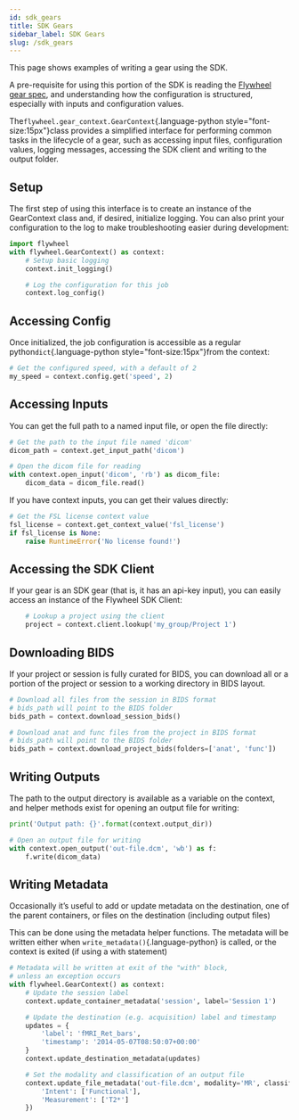 ```yaml
---
id: sdk_gears
title: SDK Gears
sidebar_label: SDK Gears
slug: /sdk_gears
---
```

This page shows examples of writing a gear using the SDK.

A pre-requisite for using this portion of the SDK is reading the
[Flywheel gear spec](https://github.com/flywheel-io/gears/tree/master/spec), and understanding how the configuration is structured, especially with inputs and configuration values.

The`flywheel.gear_context.GearContext`{.language-python
style="font-size:15px"}class provides a simplified interface for
performing common tasks in the lifecycle of a gear, such as accessing
input files, configuration values, logging messages, accessing the SDK
client and writing to the output folder.

Setup
-----

The first step of using this interface is to create an instance of the
GearContext class and, if desired, initialize logging. You can also
print your configuration to the log to make troubleshooting easier
during development:
```python
import flywheel
with flywheel.GearContext() as context:
    # Setup basic logging
    context.init_logging()

    # Log the configuration for this job
    context.log_config()
```
Accessing Config
----------------

Once initialized, the job configuration is accessible as a regular
python`dict`{.language-python style="font-size:15px"}from the context:
```python
# Get the configured speed, with a default of 2
my_speed = context.config.get('speed', 2)
```
Accessing Inputs 
----------------

You can get the full path to a named input file, or open the file
directly:
```python
# Get the path to the input file named 'dicom'
dicom_path = context.get_input_path('dicom')

# Open the dicom file for reading
with context.open_input('dicom', 'rb') as dicom_file:
    dicom_data = dicom_file.read()
```
If you have context inputs, you can get their values directly:
```python
# Get the FSL license context value
fsl_license = context.get_context_value('fsl_license')
if fsl_license is None:
    raise RuntimeError('No license found!')
```
Accessing the SDK Client
------------------------

If your gear is an SDK gear (that is, it has an api-key input), you can
easily access an instance of the Flywheel SDK Client:
```python
    # Lookup a project using the client
    project = context.client.lookup('my_group/Project 1')
```
Downloading BIDS
----------------

If your project or session is fully curated for BIDS, you can download
all or a portion of the project or session to a working directory in
BIDS layout.
```python
# Download all files from the session in BIDS format
# bids_path will point to the BIDS folder
bids_path = context.download_session_bids()

# Download anat and func files from the project in BIDS format
# bids_path will point to the BIDS folder
bids_path = context.download_project_bids(folders=['anat', 'func'])
```
Writing Outputs
---------------

The path to the output directory is available as a variable on the
context, and helper methods exist for opening an output file for
writing:
```python
print('Output path: {}'.format(context.output_dir))

# Open an output file for writing
with context.open_output('out-file.dcm', 'wb') as f:
    f.write(dicom_data)
```
Writing Metadata
----------------

Occasionally it’s useful to add or update metadata on the destination,
one of the parent containers, or files on the destination (including
output files)

This can be done using the metadata helper functions. The metadata will
be written either when `write_metadata()`{.language-python} is called,
or the context is exited (if using a with statement)
```python
# Metadata will be written at exit of the "with" block,
# unless an exception occurs
with flywheel.GearContext() as context:
    # Update the session label
    context.update_container_metadata('session', label='Session 1')

    # Update the destination (e.g. acquisition) label and timestamp
    updates = {
        'label': 'fMRI_Ret_bars',
        'timestamp': '2014-05-07T08:50:07+00:00'
    }
    context.update_destination_metadata(updates)

    # Set the modality and classification of an output file
    context.update_file_metadata('out-file.dcm', modality='MR', classification={
        'Intent': ['Functional'],
        'Measurement': ['T2*']
    })
```
 
